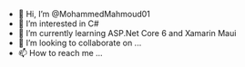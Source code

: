 - 👋 Hi, I’m @MohammedMahmoud01
- 👀 I’m interested in C#
- 🌱 I’m currently learning ASP.Net Core 6 and Xamarin Maui
- 💞️ I’m looking to collaborate on ...
- 📫 How to reach me ...

<!---
MohammedMahmoud01/MohammedMahmoud01 is a ✨ special ✨ repository because its `README.md` (this file) appears on your GitHub profile.
You can click the Preview link to take a look at your changes.
--->

